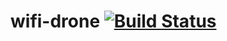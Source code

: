 # wifi-drone [![Build Status](https://travis-ci.org/r-wettstaedt/wifi-drone.svg?branch=master)](https://travis-ci.org/r-wettstaedt/wifi-drone)

